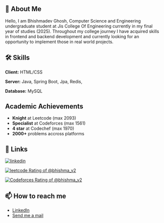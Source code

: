 
## 🚀 About Me
Hello, I am Bhishmadev Ghosh,  Computer Science and Engineering undergraduate student at Jis College Of Engineering currently in my final year of studies (2025).
Throughout my college journey I have acquired skills in frontend and backend development and currently looking  for an opportunity to implement those in real world projects.

## 🛠 Skills
**Client:** HTML/CSS

**Server:** Java, Spring Boot, Jpa, Redis,

**Database:** MySQL
 

## Academic Achievements

* **Knight** at Leetcode (max 2093)
* **Specialist** at Codeforces (max 1561)
* **4 star** at Codechef (max 1970)
* **2000+** problems accross platforms

## 🔗 Links
<!--[![portfolio](https://img.shields.io/badge/my_portfolio-000?style=for-the-badge&logo=ko-fi&logoColor=white)]() -->
[![linkedin](https://img.shields.io/badge/linkedin-0A66C2?style=for-the-badge&logo=linkedin&logoColor=white)](https://www.linkedin.com/in/bhishma620/)

[![leetcode Rating of @bhishma_v2](https://img.shields.io/badge/dynamic/json?style=for-the-badge&labelColor=black&color=%23ffa116&label=Rating&query=ratingQuantile&url=https%3A%2F%2Fleetcode-badge.vercel.app%2Fapi%2Fusers%2FBhishma_v2&logo=leetcode&logoColor=yellow)](https://leetcode.com/u/bhishma_v2/)

[![Codeforces Rating of @bhishma_v2](https://cfrating.baoshuo.dev/rating?username=bhishma_v2&style=for-the-badge)](https://codeforces/profile/bhishma_v2)


## 📫 How to reach me
- [LinkedIn](https://www.linkedin.com/in/bhishma620/)
- [Send me a mail](mailto:bhishma620@gmail.com)
<!--
**bhishma620/bhishma620** is a ✨ _special_ ✨ repository because its `README.md` (this file) appears on your GitHub profile.

Here are some ideas to get you started:

- 🔭 I’m currently working on ...
- 🌱 I’m currently learning ...
- 👯 I’m looking to collaborate on ...
- 🤔 I’m looking for help with ...
- 💬 Ask me about ...
- 📫 How to reach me: ...
- 😄 Pronouns: ...
- ⚡ Fun fact: ...
-->

